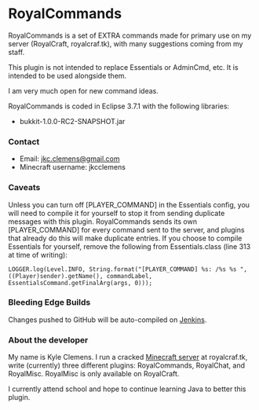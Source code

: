 RoyalCommands
=============

RoyalCommands is a set of EXTRA commands made for primary use on my server (RoyalCraft, royalcraf.tk), with many suggestions coming from my staff.

This plugin is not intended to replace Essentials or AdminCmd, etc. It is intended to be used alongside them.

I am very much open for new command ideas.

RoyalCommands is coded in Eclipse 3.7.1 with the following libraries:

 * bukkit-1.0.0-RC2-SNAPSHOT.jar

### Contact

 * Email: jkc.clemens@gmail.com
 * Minecraft username: jkcclemens

### Caveats

Unless you can turn off [PLAYER_COMMAND] in the Essentials config, you will need to compile it for yourself to stop it from sending duplicate messages with this plugin.
RoyalCommands sends its own [PLAYER_COMMAND] for every command sent to the server, and plugins that already do this will make duplicate entries. If you choose to
compile Essentials for yourself, remove the following from Essentials.class (line 313 at time of writing):

	LOGGER.log(Level.INFO, String.format("[PLAYER_COMMAND] %s: /%s %s ", ((Player)sender).getName(), commandLabel, EssentialsCommand.getFinalArg(args, 0)));

### Bleeding Edge Builds

Changes pushed to GitHub will be auto-compiled on [Jenkins](http://royalcraftci.no-ip.org).

### About the developer

My name is Kyle Clemens. I run a cracked [Minecraft server](http://royalcraf.tk) at royalcraf.tk, write (currently) three different plugins: RoyalCommands, RoyalChat, and RoyalMisc.
RoyalMisc is only available on RoyalCraft.

I currently attend school and hope to continue learning Java to better this plugin.
